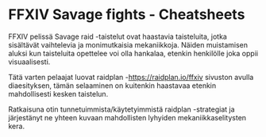 # FFXIV Savage fights - Cheatsheets

FFXIV pelissä Savage raid -taistelut ovat haastavia taisteluita, jotka sisältävät vaihtelevia ja monimutkaisia mekaniikkoja. Näiden muistamisen aluksi kun taisteluita opettelee voi olla hankalaa, etenkin henkilölle joka oppii visuaalisesti.

Tätä varten pelaajat luovat raidplan -https://raidplan.io/ffxiv sivuston avulla diaesityksen, tämän selaaminen on kuitenkin haastavaa etenkin mahdollisesti kesken taistelun.

Ratkaisuna otin tunnetuimmista/käytetyimmistä raidplan -strategiat ja järjestänyt ne yhteen kuvaan mahdollisten lyhyiden mekaniikkaselitysten kera.